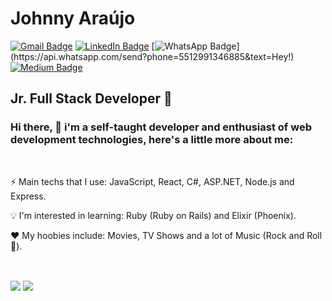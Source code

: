 # Johnny Araújo

[![Gmail Badge](https://img.shields.io/badge/-Gmail-d14836?style=flat&logo=Gmail&logoColor=fff&link=mailto:ijohnnysa@gmail.com)](mailto:ijohnnysa@gmail.com)
[![LinkedIn Badge](https://img.shields.io/badge/-LinkedIn-0077b5?style=flat&logo=LinkedIn&logoColor=fff&link=https://www.linkedin.com/in/ijohnnysa/)](https://www.linkedin.com/in/ijohnnysa/)
[![WhatsApp Badge](https://img.shields.io/badge/-WhatsApp-25d366?style=flat&logo=WhatsApp&logoColor=fff&link=https://api.whatsapp.com/send?phone=5512991346885&text=Hey!)](https://api.whatsapp.com/send?phone=5512991346885&text=Hey!)
[![Medium Badge](https://img.shields.io/badge/-Medium-12100e?style=flat&logo=Medium&logoColor=fff&link=https://medium.com/@ijohnnysa)](https://medium.com/@ijohnnysa)

## Jr. Full Stack Developer 🤖

### Hi there, 👋 i'm a self-taught developer and enthusiast of web development technologies, here's a little more about me:


&nbsp;
<p>⚡ Main techs that I use: JavaScript, React, C#, ASP.NET, Node.js and Express.</p>

<p>💡 I'm interested in learning: Ruby (Ruby on Rails) and Elixir (Phoenix).</p>

<p>❤️ My hoobies include: Movies, TV Shows and a lot of Music (Rock and Roll 🤘).</p>


&nbsp;
<div>
  <img align="center" src="https://github-readme-stats.vercel.app/api/?username=ijohnnysa&show_icons=true&count_private=true&include_all_commits=true&theme=dracula" />

  <img align="center" src="https://github-readme-stats.vercel.app/api/top-langs/?username=ijohnnysa&layout=compact&theme=dracula" />
</div>
